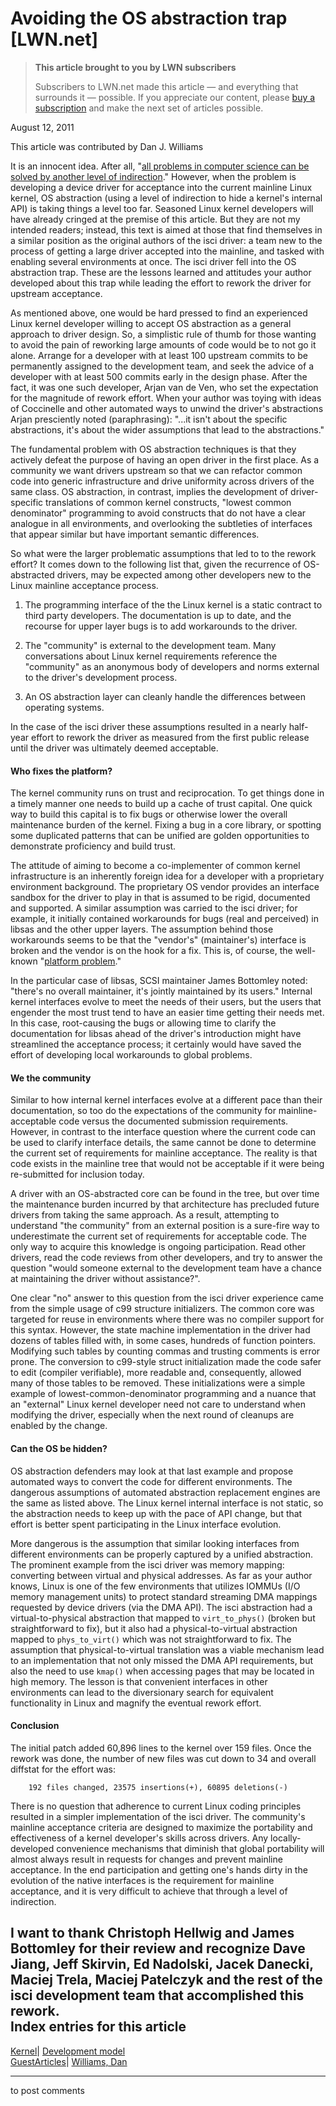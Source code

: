 # Avoiding the OS abstraction trap [LWN.net]

> **This article brought to you by LWN subscribers**
> 
> Subscribers to LWN.net made this article — and everything that surrounds it — possible. If you appreciate our content, please [buy a subscription](/Promo/nst-nag3/subscribe) and make the next set of articles possible. 

August 12, 2011

This article was contributed by Dan J. Williams

It is an innocent idea. After all, "[all problems in computer science can be solved by another level of indirection](http://www.dmst.aueb.gr/dds/pubs/inbook/beautiful_code/html/Spi07g.html)." However, when the problem is developing a device driver for acceptance into the current mainline Linux kernel, OS abstraction (using a level of indirection to hide a kernel's internal API) is taking things a level too far. Seasoned Linux kernel developers will have already cringed at the premise of this article. But they are not my intended readers; instead, this text is aimed at those that find themselves in a similar position as the original authors of the isci driver: a team new to the process of getting a large driver accepted into the mainline, and tasked with enabling several environments at once. The isci driver fell into the OS abstraction trap. These are the lessons learned and attitudes your author developed about this trap while leading the effort to rework the driver for upstream acceptance. 

As mentioned above, one would be hard pressed to find an experienced Linux kernel developer willing to accept OS abstraction as a general approach to driver design. So, a simplistic rule of thumb for those wanting to avoid the pain of reworking large amounts of code would be to not go it alone. Arrange for a developer with at least 100 upstream commits to be permanently assigned to the development team, and seek the advice of a developer with at least 500 commits early in the design phase. After the fact, it was one such developer, Arjan van de Ven, who set the expectation for the magnitude of rework effort. When your author was toying with ideas of Coccinelle and other automated ways to unwind the driver's abstractions Arjan presciently noted (paraphrasing): "...it isn't about the specific abstractions, it's about the wider assumptions that lead to the abstractions." 

The fundamental problem with OS abstraction techniques is that they actively defeat the purpose of having an open driver in the first place. As a community we want drivers upstream so that we can refactor common code into generic infrastructure and drive uniformity across drivers of the same class. OS abstraction, in contrast, implies the development of driver-specific translations of common kernel constructs, "lowest common denominator" programming to avoid constructs that do not have a clear analogue in all environments, and overlooking the subtleties of interfaces that appear similar but have important semantic differences. 

So what were the larger problematic assumptions that led to to the rework effort? It comes down to the following list that, given the recurrence of OS-abstracted drivers, may be expected among other developers new to the Linux mainline acceptance process. 

  1. The programming interface of the the Linux kernel is a static contract to third party developers. The documentation is up to date, and the recourse for upper layer bugs is to add workarounds to the driver. 

  2. The "community" is external to the development team. Many conversations about Linux kernel requirements reference the "community" as an anonymous body of developers and norms external to the driver's development process. 

  3. An OS abstraction layer can cleanly handle the differences between operating systems. 




In the case of the isci driver these assumptions resulted in a nearly half-year effort to rework the driver as measured from the first public release until the driver was ultimately deemed acceptable. 

#### Who fixes the platform?

The kernel community runs on trust and reciprocation. To get things done in a timely manner one needs to build up a cache of trust capital. One quick way to build this capital is to fix bugs or otherwise lower the overall maintenance burden of the kernel. Fixing a bug in a core library, or spotting some duplicated patterns that can be unified are golden opportunities to demonstrate proficiency and build trust. 

The attitude of aiming to become a co-implementer of common kernel infrastructure is an inherently foreign idea for a developer with a proprietary environment background. The proprietary OS vendor provides an interface sandbox for the driver to play in that is assumed to be rigid, documented and supported. A similar assumption was carried to the isci driver; for example, it initially contained workarounds for bugs (real and perceived) in libsas and the other upper layers. The assumption behind those workarounds seems to be that the "vendor's" (maintainer's) interface is broken and the vendor is on the hook for a fix. This is, of course, the well-known "[platform problem](/Articles/443531/)." 

In the particular case of libsas, SCSI maintainer James Bottomley noted: "there's no overall maintainer, it's jointly maintained by its users." Internal kernel interfaces evolve to meet the needs of their users, but the users that engender the most trust tend to have an easier time getting their needs met. In this case, root-causing the bugs or allowing time to clarify the documentation for libsas ahead of the driver's introduction might have streamlined the acceptance process; it certainly would have saved the effort of developing local workarounds to global problems. 

#### We the community

Similar to how internal kernel interfaces evolve at a different pace than their documentation, so too do the expectations of the community for mainline-acceptable code versus the documented submission requirements. However, in contrast to the interface question where the current code can be used to clarify interface details, the same cannot be done to determine the current set of requirements for mainline acceptance. The reality is that code exists in the mainline tree that would not be acceptable if it were being re-submitted for inclusion today. 

A driver with an OS-abstracted core can be found in the tree, but over time the maintenance burden incurred by that architecture has precluded future drivers from taking the same approach. As a result, attempting to understand "the community" from an external position is a sure-fire way to underestimate the current set of requirements for acceptable code. The only way to acquire this knowledge is ongoing participation. Read other drivers, read the code reviews from other developers, and try to answer the question "would someone external to the development team have a chance at maintaining the driver without assistance?". 

One clear "no" answer to this question from the isci driver experience came from the simple usage of c99 structure initializers. The common core was targeted for reuse in environments where there was no compiler support for this syntax. However, the state machine implementation in the driver had dozens of tables filled with, in some cases, hundreds of function pointers. Modifying such tables by counting commas and trusting comments is error prone. The conversion to c99-style struct initialization made the code safer to edit (compiler verifiable), more readable and, consequently, allowed many of those tables to be removed. These initializations were a simple example of lowest-common-denominator programming and a nuance that an "external" Linux kernel developer need not care to understand when modifying the driver, especially when the next round of cleanups are enabled by the change. 

#### Can the OS be hidden?

OS abstraction defenders may look at that last example and propose automated ways to convert the code for different environments. The dangerous assumptions of automated abstraction replacement engines are the same as listed above. The Linux kernel internal interface is not static, so the abstraction needs to keep up with the pace of API change, but that effort is better spent participating in the Linux interface evolution. 

More dangerous is the assumption that similar looking interfaces from different environments can be properly captured by a unified abstraction. The prominent example from the isci driver was memory mapping: converting between virtual and physical addresses. As far as your author knows, Linux is one of the few environments that utilizes IOMMUs (I/O memory management units) to protect standard streaming DMA mappings requested by device drivers (via the DMA API). The isci abstraction had a virtual-to-physical abstraction that mapped to `virt_to_phys()` (broken but straightforward to fix), but it also had a physical-to-virtual abstraction mapped to `phys_to_virt()` which was not straightforward to fix. The assumption that physical-to-virtual translation was a viable mechanism lead to an implementation that not only missed the DMA API requirements, but also the need to use `kmap()` when accessing pages that may be located in high memory. The lesson is that convenient interfaces in other environments can lead to the diversionary search for equivalent functionality in Linux and magnify the eventual rework effort. 

#### Conclusion

The initial patch added 60,896 lines to the kernel over 159 files. Once the rework was done, the number of new files was cut down to 34 and overall diffstat for the effort was: 
    
    
        192 files changed, 23575 insertions(+), 60895 deletions(-)
    

There is no question that adherence to current Linux coding principles resulted in a simpler implementation of the isci driver. The community's mainline acceptance criteria are designed to maximize the portability and effectiveness of a kernel developer's skills across drivers. Any locally-developed convenience mechanisms that diminish that global portability will almost always result in requests for changes and prevent mainline acceptance. In the end participation and getting one's hands dirty in the evolution of the native interfaces is the requirement for mainline acceptance, and it is very difficult to achieve that through a level of indirection. 

I want to thank Christoph Hellwig and James Bottomley for their review and recognize Dave Jiang, Jeff Skirvin, Ed Nadolski, Jacek Danecki, Maciej Trela, Maciej Patelczyk and the rest of the isci development team that accomplished this rework.  
Index entries for this article  
---  
[Kernel](/Kernel/Index)| [Development model](/Kernel/Index#Development_model)  
[GuestArticles](/Archives/GuestIndex/)| [Williams, Dan](/Archives/GuestIndex/#Williams_Dan)  
  


* * *

to post comments 
